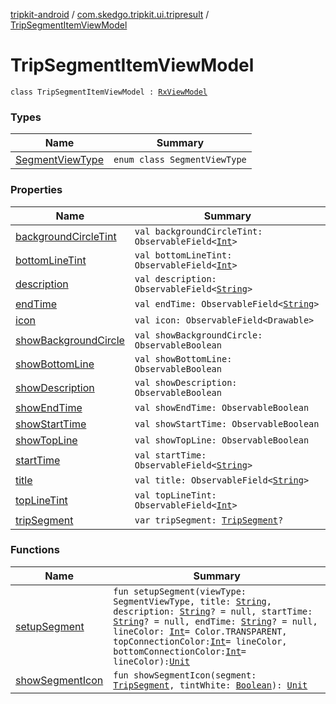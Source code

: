 [tripkit-android](../../index.md) / [com.skedgo.tripkit.ui.tripresult](../index.md) / [TripSegmentItemViewModel](./index.md)

# TripSegmentItemViewModel

`class TripSegmentItemViewModel : `[`RxViewModel`](../../com.skedgo.tripkit.ui.core/-rx-view-model/index.md)

### Types

| Name | Summary |
|---|---|
| [SegmentViewType](-segment-view-type/index.md) | `enum class SegmentViewType` |

### Properties

| Name | Summary |
|---|---|
| [backgroundCircleTint](background-circle-tint.md) | `val backgroundCircleTint: ObservableField<`[`Int`](https://kotlinlang.org/api/latest/jvm/stdlib/kotlin/-int/index.html)`>` |
| [bottomLineTint](bottom-line-tint.md) | `val bottomLineTint: ObservableField<`[`Int`](https://kotlinlang.org/api/latest/jvm/stdlib/kotlin/-int/index.html)`>` |
| [description](description.md) | `val description: ObservableField<`[`String`](https://kotlinlang.org/api/latest/jvm/stdlib/kotlin/-string/index.html)`>` |
| [endTime](end-time.md) | `val endTime: ObservableField<`[`String`](https://kotlinlang.org/api/latest/jvm/stdlib/kotlin/-string/index.html)`>` |
| [icon](icon.md) | `val icon: ObservableField<Drawable>` |
| [showBackgroundCircle](show-background-circle.md) | `val showBackgroundCircle: ObservableBoolean` |
| [showBottomLine](show-bottom-line.md) | `val showBottomLine: ObservableBoolean` |
| [showDescription](show-description.md) | `val showDescription: ObservableBoolean` |
| [showEndTime](show-end-time.md) | `val showEndTime: ObservableBoolean` |
| [showStartTime](show-start-time.md) | `val showStartTime: ObservableBoolean` |
| [showTopLine](show-top-line.md) | `val showTopLine: ObservableBoolean` |
| [startTime](start-time.md) | `val startTime: ObservableField<`[`String`](https://kotlinlang.org/api/latest/jvm/stdlib/kotlin/-string/index.html)`>` |
| [title](title.md) | `val title: ObservableField<`[`String`](https://kotlinlang.org/api/latest/jvm/stdlib/kotlin/-string/index.html)`>` |
| [topLineTint](top-line-tint.md) | `val topLineTint: ObservableField<`[`Int`](https://kotlinlang.org/api/latest/jvm/stdlib/kotlin/-int/index.html)`>` |
| [tripSegment](trip-segment.md) | `var tripSegment: `[`TripSegment`](../../skedgo.tripkit.routing/-trip-segment/index.md)`?` |

### Functions

| Name | Summary |
|---|---|
| [setupSegment](setup-segment.md) | `fun setupSegment(viewType: SegmentViewType, title: `[`String`](https://kotlinlang.org/api/latest/jvm/stdlib/kotlin/-string/index.html)`, description: `[`String`](https://kotlinlang.org/api/latest/jvm/stdlib/kotlin/-string/index.html)`? = null, startTime: `[`String`](https://kotlinlang.org/api/latest/jvm/stdlib/kotlin/-string/index.html)`? = null, endTime: `[`String`](https://kotlinlang.org/api/latest/jvm/stdlib/kotlin/-string/index.html)`? = null, lineColor: `[`Int`](https://kotlinlang.org/api/latest/jvm/stdlib/kotlin/-int/index.html)` = Color.TRANSPARENT, topConnectionColor: `[`Int`](https://kotlinlang.org/api/latest/jvm/stdlib/kotlin/-int/index.html)` = lineColor, bottomConnectionColor: `[`Int`](https://kotlinlang.org/api/latest/jvm/stdlib/kotlin/-int/index.html)` = lineColor): `[`Unit`](https://kotlinlang.org/api/latest/jvm/stdlib/kotlin/-unit/index.html) |
| [showSegmentIcon](show-segment-icon.md) | `fun showSegmentIcon(segment: `[`TripSegment`](../../skedgo.tripkit.routing/-trip-segment/index.md)`, tintWhite: `[`Boolean`](https://kotlinlang.org/api/latest/jvm/stdlib/kotlin/-boolean/index.html)`): `[`Unit`](https://kotlinlang.org/api/latest/jvm/stdlib/kotlin/-unit/index.html) |
